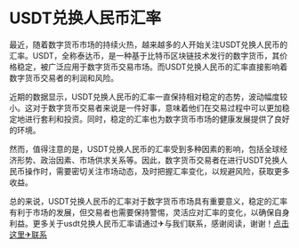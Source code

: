 # USDT兑换人民币汇率

最近，随着数字货币市场的持续火热，越来越多的人开始关注USDT兑换人民币的汇率。USDT，全称泰达币，是一种基于比特币区块链技术发行的数字货币，其价格稳定，被广泛应用于数字货币交易市场。而USDT兑换人民币的汇率直接影响着数字货币交易者的利润和风险。

近期的数据显示，USDT兑换人民币的汇率一直保持相对稳定的态势，波动幅度较小。这对于数字货币交易者来说是一件好事，意味着他们在交易过程中可以更加稳定地进行套利和投资。同时，稳定的汇率也为数字货币市场的健康发展提供了良好的环境。

然而，值得注意的是，USDT兑换人民币的汇率受到多种因素的影响，包括全球经济形势、政治因素、市场供求关系等。因此，数字货币交易者在进行USDT兑换人民币操作时，需要密切关注市场动态，及时把握汇率变化，以规避风险，获取更多收益。

总的来说，USDT兑换人民币的汇率对于数字货币市场具有重要意义，稳定的汇率有利于市场的发展，但交易者也需要保持警惕，灵活应对汇率的变化，以确保自身利益。更多关于usdt兑换人民币汇率请通过✈与我们联系，感谢阅读，谢谢！[点击这里✈联系](https://t.me/shalong)